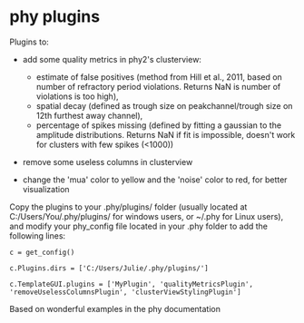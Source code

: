 # phy plugins

Plugins to:

- add some quality metrics in phy2's clusterview: 
  - estimate of false positives (method from Hill et al., 2011, based on number of refractory period violations. Returns NaN is number of violations is too high), 
  - spatial decay (defined as trough size on peakchannel/trough size on 12th furthest away channel), 
  - percentage of spikes missing (defined by fitting a gaussian to the amplitude distributions. Returns NaN if fit is impossible, doesn't work for clusters with few spikes (<1000))

- remove some useless columns in clusterview 

- change the 'mua' color to yellow and the 'noise' color to red, for better visualization 

Copy the plugins to your .phy/plugins/ folder (usually located at C:/Users/You/.phy/plugins/ for windows users, or ~/.phy for Linux users), and modify your phy_config file located in your .phy folder to add the following lines: 


`c = get_config()`


`c.Plugins.dirs = ['C:/Users/Julie/.phy/plugins/'] `


`c.TemplateGUI.plugins = ['MyPlugin', 'qualityMetricsPlugin', 'removeUselessColumnsPlugin', 'clusterViewStylingPlugin']`

Based on wonderful examples in the phy documentation
